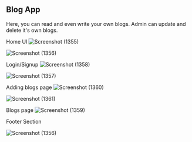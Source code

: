## Blog App 

Here, you can read and even write your own blogs. 
Admin can update and delete it's own blogs.

Home UI
![Screenshot (1355)](https://github.com/haryanavi-coder/blog-backend-mern3x/assets/130357830/59d90fe2-dc16-4477-8b82-d49439f0e473)


![Screenshot (1356)](https://github.com/haryanavi-coder/blog-backend-mern3x/assets/130357830/1af2ba79-c3f9-4de0-82aa-2797b0d7ee1a)

Login/Signup
![Screenshot (1358)](https://github.com/haryanavi-coder/blog-backend-mern3x/assets/130357830/5872b2ca-bd93-43fe-98ec-b51bd4359f55)


![Screenshot (1357)](https://github.com/haryanavi-coder/blog-backend-mern3x/assets/130357830/42d326d4-85a9-4551-8ae1-ef7af308a5dd)


Adding blogs page
![Screenshot (1360)](https://github.com/haryanavi-coder/blog-backend-mern3x/assets/130357830/d35d61b8-f3f2-45cd-8eb9-0765eb3ed16b)

![Screenshot (1361)](https://github.com/haryanavi-coder/blog-backend-mern3x/assets/130357830/d4b763d5-e863-45fb-8d49-c0443aec6a48)


Blogs page
![Screenshot (1359)](https://github.com/haryanavi-coder/blog-backend-mern3x/assets/130357830/dd098fa8-a7a1-4ffe-9ba0-3af84689bd77)


Footer Section

![Screenshot (1356)](https://github.com/haryanavi-coder/blog-backend-mern3x/assets/130357830/a123b6a1-48c6-4021-a0eb-f29a45ede4e7)
